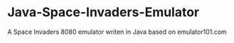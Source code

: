 # Java-Space-Invaders-Emulator
A Space Invaders 8080 emulator writen in Java based on emulator101.com

